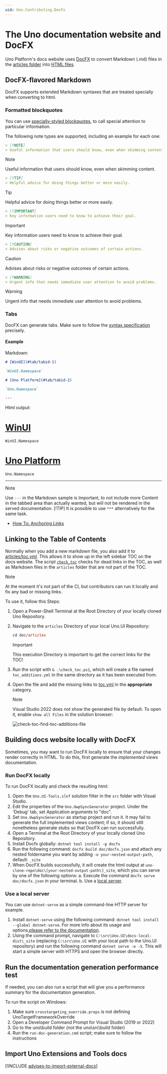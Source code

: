 ```yaml
---
uid: Uno.Contributing.DocFx
---
```


<!-- markdownlint-disable MD001 -->

# The Uno documentation website and DocFX

Uno Platform's docs website uses [DocFX](https://dotnet.github.io/docfx/) to convert Markdown (.md) files in the [articles folder](../../../articles) into [HTML files](xref:Uno.Documentation.Intro).

## DocFX-flavored Markdown

DocFX supports extended Markdown syntaxes that are treated specially when converting to html.

### Formatted blockquotes

You can use [specially-styled blockquotes](https://dotnet.github.io/docfx/spec/docfx_flavored_markdown.html#note-warningtipimportant), to call special attention to particular information.

The following note types are supported, including an example for each one:

```markdown
> [!NOTE]
> Useful information that users should know, even when skimming content.
```

> [!NOTE]
> Useful information that users should know, even when skimming content.

```markdown
> [!TIP]
> Helpful advice for doing things better or more easily.
```

> [!TIP]
> Helpful advice for doing things better or more easily.

```markdown
> [!IMPORTANT]
> Key information users need to know to achieve their goal.
```

> [!IMPORTANT]
> Key information users need to know to achieve their goal.

```markdown
> [!CAUTION]
> Advises about risks or negative outcomes of certain actions.
```

> [!CAUTION]
> Advises about risks or negative outcomes of certain actions.

```markdown
> [!WARNING]
> Urgent info that needs immediate user attention to avoid problems.
```

> [!WARNING]
> Urgent info that needs immediate user attention to avoid problems.

### Tabs

DocFX can generate tabs. Make sure to follow the [syntax specification](https://dotnet.github.io/docfx/docs/markdown.html#tabs) precisely.

#### Example

Markdown:

```md
# [WinUI](#tab/tabid-1)

`WinUI.Namespace`

# [Uno Platform](#tab/tabid-2)

`Uno.Namespace`

---
```

Html output:
<!-- markdownlint-disable MD051 -->
# [WinUI](#tab/tabid-1)

`WinUI.Namespace`

# [Uno Platform](#tab/tabid-2)

`Uno.Namespace`

---

> [!NOTE]
> Use `---` in the Markdown sample is Important, to not include more Content in the tabbed area than actually wanted, but will not be rendered in the served documentation.
> [!TIP]
> It is possible to use `***` alternatively for the same task.

- [How To: Anchoring Links](./anchor-links.md)

## Linking to the Table of Contents

Normally when you add a new markdown file, you also add it to [articles/toc.yml](../../toc.yml). This allows it to show up in the left sidebar TOC on the docs website.
The script [`check_toc`](../check_toc.ps1) checks for dead links in the TOC, as well as Markdown files in the `articles` folder that are not part of the TOC.

> [!NOTE]
> At the moment it's not part of the CI, but contributors can run it locally and fix any bad or missing links.

To use it, follow this Steps:

1. Open a Power-Shell Terminal at the Root Directory of your locally cloned Uno Repository.
2. Navigate to the `articles` Directory of your local Uno.UI Repository:

   ```ps
   cd doc/articles
   ```

   > [!IMPORTANT]
   > This execution Directory is important to get the correct links for the TOC!

3. Run the script with `& .\check_toc.ps1`, which will create a file named `toc_additions.yml` in the same directory as it has been executed from.

4. Open the file and add the missing links to [toc.yml](..\toc.yml) in the **appropriate** category.

   > [!NOTE]
   > Visual Studio 2022 does not show the generated file by default.
   > To open it, enable `show all Files` in the solution browser:

   ![check-toc-find-toc-additions-file](../../Assets/check-toc-find-toc-additions-file.gif)

## Building docs website locally with DocFX

Sometimes, you may want to run DocFX locally to ensure that your changes render correctly in HTML. To do this, first generate the *implemented views* documentation.

### Run DocFX locally

To run DocFX locally and check the resulting html:

1. Open the `Uno.UI-Tools.slnf` solution filter in the `src` folder with Visual Studio.
2. Edit the properties of the `Uno.UwpSyncGenerator` project. Under the 'Debug' tab, set Application arguments to "doc".
3. Set `Uno.UwpSyncGenerator` as startup project and run it. It may fail to generate the full implemented views content; if so, it should still nonetheless generate stubs so that DocFX can run successfully.
4. Open a Terminal at the Root Directory of your locally cloned Uno Repository.
5. Install Docfx globally: `dotnet tool install -g docfx`
6. Run the following command: `docfx build doc/docfx.json` and attach any nested foldername you want by adding `-o your-nested-output-path`, default: `_site`
7. When DocFX builds successfully, it will create the html output at `uno-clone-repo\doc\[your-nested-output-path\]_site`, which you can serve by one of the following options:
   a. Execute the command `docfx serve doc/docfx.json` in your terminal.
   b. Use a [local server](#use-a-local-server).

### Use a local server

You can use `dotnet-serve` as a simple command-line HTTP server for example.

1. Install `dotnet-serve` using the following command: `dotnet tool install --global dotnet-serve`. For more info about its usage and options,[please refer to the documentation](https://github.com/natemcmaster/dotnet-serve).
2. Using the command prompt, navigate to `C:\src\Uno.UI\docs-local-dist\_site` (replacing `C:\src\Uno.UI` with your local path to the Uno.UI repository) and run the following command `dotnet serve -o -S`. This will start a simple server with HTTPS and open the browser directly.

## Run the documentation generation performance test

If needed, you can also run a script that will give you a performance summary for the documentation generation.

To run the script on Windows:

1. Make sure `crosstargeting_override.props` is not defining UnoTargetFrameworkOverride
2. Open a Developer Command Prompt for Visual Studio (2019 or 2022)
3. Go to the uno\build folder (not the uno\src\build folder)
4. Run the `run-doc-generation.cmd` script; make sure to follow the instructions

## Import Uno Extensions and Tools docs

[!INCLUDE [advises-to-import-external-docs](./external/uno.extensions/doc/README.md)]
